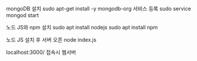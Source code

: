 mongoDB 설치
sudo apt-get install -y mongodb-org
서비스 등록
sudo service mongod start

노드 JS와 npm 설치
sudo apt install nodejs
sudo apt install npm

노드 JS 설치 후 서버 오픈
node index.js

localhost:3000/ 접속시 웹서버 
